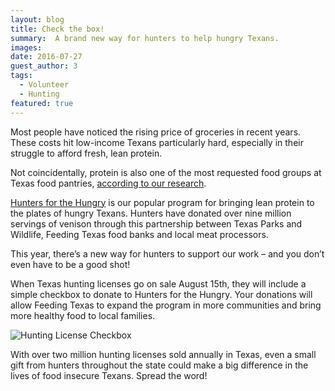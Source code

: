 ```yaml
---
layout: blog
title: Check the box!
summary:  A brand new way for hunters to help hungry Texans.
images:
date: 2016-07-27
guest_author: 3
tags: 
  - Volunteer
  - Hunting
featured: true
---
```

Most people have noticed the rising price of groceries in recent years. These costs hit low-income Texans particularly hard, especially in their struggle to afford fresh, lean protein.

 Not coincidentally, protein is also one of the most requested food groups at Texas food pantries, [according to our research](http://www.feedingtexas.org/product/2014/11/01-Hunger-In-America-2014-Texas-Report/). 

[Hunters for the Hungry](http://www.feedingtexas.org/get-involved/hunt/) is our popular program for bringing lean protein to the plates of hungry Texans. Hunters have donated over nine million servings of venison through this partnership between Texas Parks and Wildlife, Feeding Texas food banks and local meat processors.

This year, there’s a new way for hunters to support our work – and you don’t even have to be a good shot!

When Texas hunting licenses go on sale August 15th, they will include a simple checkbox to donate to Hunters for the Hungry. Your donations will allow Feeding Texas to expand the program in more communities and bring more healthy food to local families. 

![Hunting License Checkbox](https://s3-us-west-2.amazonaws.com/assets.feedingtexas.org/images/posts/HFTH-donation-checkbox.png)

With over two million hunting licenses sold annually in Texas, even a small gift from hunters throughout the state could make a big difference in the lives of food insecure Texans. Spread the word!
